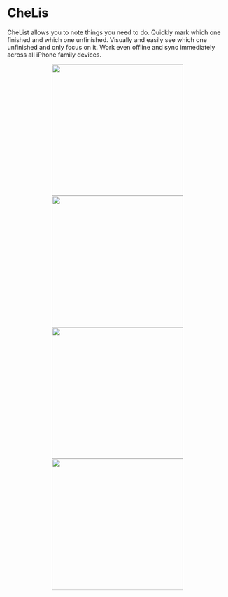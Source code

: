 # CheLis

CheList allows you to note things you need to do. Quickly mark which one finished and which one unfinished. Visually and easily see which one unfinished and only focus on it. Work even offline and sync immediately across all iPhone family devices.

<p float="left" align="middle">
  <img src="/screenshots/iphonex/1.png" width="300" />
  <img src="/screenshots/iphonex/2.png" width="300" /> 
  <img src="/screenshots/iphonex/3.png" width="300" />
  <img src="/screenshots/iphonex/4.png" width="300" />
</p>